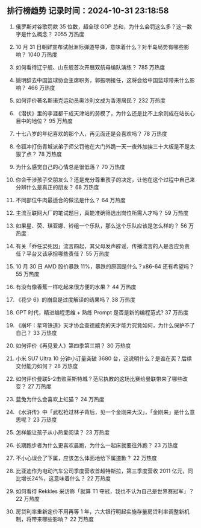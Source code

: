 
## 排行榜趋势 记录时间：2024-10-31 23:18:58
  
  1. 俄罗斯对谷歌罚款 35 位数，超全球 GDP 总和，为什么会罚这么多？这一数字是什么概念？ 2055 万热度
    
  2. 10 月 31 日朝鲜宣布试射洲际弹道导弹，意味着什么？对半岛局势有哪些影响？ 1040 万热度
    
  3. 如何看待辽宁舰、山东舰首次开展双航母编队演练？ 785 万热度
    
  4. 姚明辞去中国篮球协会主席职务，郭振明接任，这将会给中国篮球带来什么影响？ 466 万热度
    
  5. 如何评价著名斯诺克运动员奥沙利文成为香港居民？ 232 万热度
    
  6. 《潜伏》里的李涯都干成天津站的劳模了，为什么还是比不上余则成在站长心目中的地位？ 95 万热度
    
  7. 十七八岁的年纪喜欢的那个人，再见面还是会喜欢吗？ 78 万热度
    
  8. 令狐冲打伤青城派弟子师父罚他在大门外跪一天一夜外加挨三十大板是不是太狠了点？ 78 万热度
    
  9. 为什么感觉自己的心情总是很低落？ 70 万热度
    
  10. 你会干涉孩子交朋友么？还是充分尊重孩子的决定，让他在这个过程中自己来分辨什么是真正的朋友？ 68 万热度
    
  11. 不同部位牛肉最适合的做法是什么？ 64 万热度
    
  12. 主流互联网大厂的笔试题目，真能准确筛选出岗位所需人才吗？ 59 万热度
    
  13. 如果星、荧、琪亚娜、铃组一个乐队，那么这个乐队应该是怎么样的？ 56 万热度
    
  14. 有关「乔任梁死因」流言四起，其父母发声辟谣，传播流言的人是否应负责任？平台又该承担哪些责任？ 55 万热度
    
  15. 10 月 30 日 AMD 股价暴跌 11%，暴跌的原因是什么？x86-64 还有希望吗？ 55 万热度
    
  16. 有没有像香蕉一样吃起来很方便的水果？ 44 万热度
    
  17. 《花少 6》的崩盘是过度解读的结果吗？ 38 万热度
    
  18. GPT 时代，精进编程思维 + 熟练 Prompt 是否是新的编程范式? 37 万热度
    
  19. 《崩坏：星穹铁道》天才协会查德威克的天才能力究竟如何，为什么保护不了自己？ 33 万热度
    
  20. 如何评价《再见爱人》第四季第三期？ 30 万热度
    
  21. 小米 SU7 Ultra 10 分钟小订量突破 3680 台，这说明什么？是谁在买？后续交付能力如何？ 28 万热度
    
  22. 如何评价曼联5-2击败莱斯特城？范尼执教的这场比赛给曼联带来了哪些改变？ 27 万热度
    
  23. 蓝兔为什么会喜欢上虹猫？ 24 万热度
    
  24. 《水浒传》中「武松抢过林子背后，见一个金刚来大汉」，「金刚来」是什么意思呢？ 23 万热度
    
  25. 怎样能让孩子从小热爱阅读？ 23 万热度
    
  26. 长期跑步者为什么更喜欢晨跑，为什么一起床就要往外跑？ 23 万热度
    
  27. 不小心误会了下属，应该怎么体面地给下属道歉？ 22 万热度
    
  28. 比亚迪作为电动汽车公司季度营收首超特斯拉，第三季度营收 2011 亿元，同比增长24%，这意味着什么？ 22 万热度
    
  29. 如何看待 Rekkles 采访称「就算 T1 夺冠，我也不认为自己是世界赛冠军」？ 22 万热度
    
  30. 房贷利率重新定价不用再等 1 年，六大银行明起实施存量房贷利率调整新机制，将带来哪些影响？ 22 万热度
    
